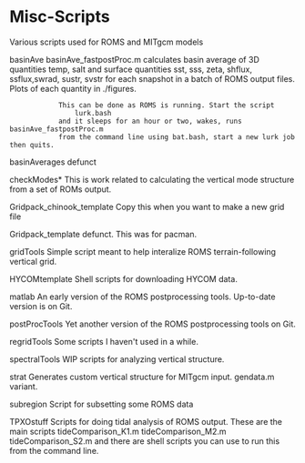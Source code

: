 # Misc-Scripts
Various scripts used for ROMS and MITgcm models

basinAve			basinAve_fastpostProc.m calculates basin average of 3D quantities
					temp, salt
				and surface quantities
					sst, sss, zeta, shflux, ssflux,swrad, sustr, svstr
				for each snapshot in a batch of ROMS output files.
				Plots of each quantity in ./figures.
	
				This can be done as ROMS is running. Start the script
					lurk.bash
				and it sleeps for an hour or two, wakes, runs basinAve_fastpostProc.m
				from the command line using bat.bash, start a new lurk job then quits.

basinAverages			defunct

checkModes*			This is work related to calculating the vertical mode structure from a 
				set of ROMs output.

Gridpack_chinook_template	Copy this when you want to make a new grid file	

Gridpack_template		defunct. This was for pacman.

gridTools			Simple script meant to help interalize ROMS terrain-following vertical grid.

HYCOMtemplate			Shell scripts for downloading HYCOM data.

matlab				An early version of the ROMS postprocessing tools. Up-to-date version is on Git.

postProcTools			Yet another version of the ROMS postprocessing tools on Git.

regridTools			Some scripts I haven't used in a while.

spectralTools			WIP scripts for analyzing vertical structure.

strat				Generates custom vertical structure for MITgcm input. gendata.m variant.

subregion			Script for subsetting some ROMS data

TPXOstuff			Scripts for doing tidal analysis of ROMS output. These are the main scripts
					tideComparison_K1.m
                                        tideComparison_M2.m
                                        tideComparison_S2.m
				and there are shell scripts you can use to run this from the command line.

